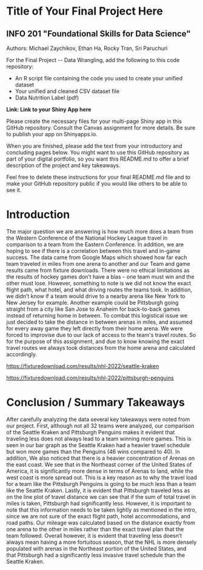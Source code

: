 # Title of Your Final Project Here 
## INFO 201 "Foundational Skills for Data Science"

Authors: Michael Zaychikov, Ethan Ha, Rocky Tran, Sri Paruchuri


For the Final Project -- Data Wrangling, add the following to this code repository:

* An R script file containing the code you used to create your unified dataset 
* Your unified and cleaned CSV dataset file
* Data Nutrition Label (pdf) 


**Link: Link to your Shiny App here**

Please create the necessary files for your multi-page Shiny app in this GitHub repository. Consult the Canvas assignment for more details. Be sure to publish your app on Shinyapps.io.

When you are finished, please add the text from your introductory and concluding pages below. You might want to use this GitHub repository as part of your digital portfolio, so you want this README.md to offer a brief description of the project and key takeaways.

Feel free to delete these instructions for your final README.md file and to make your GitHub repository public if you would like others to be able to see it. 

# Introduction
The major question we are answering is how much more does a team from the
Western Conference of the National Hockey League travel in comparison to a team from
the Eastern Conference. In addition, we are hoping to see if there is a correlation
between this travel and in-game success. The data came from Google Maps which
showed how far each team traveled in miles from one arena to another and our
Team and game results came from fixture downloads. There were no ethical limitations as the results of hockey games don’t have a bias – one team must win and the other must lose. However, something to note is we did not know the exact flight path, what hotel, and what driving routes the teams took. In addition, we didn’t know if a team would drive to a nearby arena like New York to New Jersey for example. Another example could be Pittsburgh going straight from a city like San Jose to Anaheim for back-to-back games instead of returning home in between. To combat this logistical issue we just decided to take the distance in between arenas in miles, and assumed for every away game they left directly from their home arena. We were forced to improvise due to our lack of access to the team's travel routes. So for the purpose of this assignment, and due to know knowing the exact travel routes we always took distances from the home arena and calculated accordingly.

https://fixturedownload.com/results/nhl-2022/seattle-kraken

https://fixturedownload.com/results/nhl-2022/pittsburgh-penguins



# Conclusion / Summary Takeaways
After carefully analyzing the data several key takeaways were noted from our project.
First, although not all 32 teams were analyzed, our comparison of the
Seattle Kraken and Pittsburgh Penguins makes it evident that traveling less does not always
lead to a team winning more games. This is seen in our bar graph as the Seattle Kraken had a heavier travel schedule but won more games than the Penguins (46 wins compared to
40). In addition, We also noticed that there is a heavier concentration of Arenas on the
east coast. We see that in the Northeast corner of the United States of America, it is
significantly more dense in terms of Arenas to land, while the west coast is more
spread out. This is a key reason as to why the travel load for a team like the Pittsburgh
Penguins is going to be much less than a team like the Seattle Kraken. Lastly, it is evident that Pittsburgh traveled less as on the line plot of travel distance we can see that if the sum of total travel in miles is taken, Pittsburgh had significantly less. However, it is important to note that this information needs to be taken lightly as mentioned in the intro, since we are not sure of the exact flight path, hotel accommodations, and road paths. Our mileage was calculated based on the distance exactly from one arena to the other in miles rather than the exact travel plan that the team followed. Overall however, it is evident that traveling less doesn’t always mean having a more fortuitous season, that the NHL is more densely populated with arenas in the Northeast portion of the United States, and that Pittsburgh had a significantly less invasive travel schedule than the Seattle Kraken.


